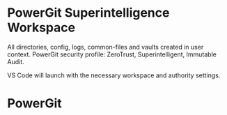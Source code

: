 ﻿# PowerGit Superintelligence Workspace

All directories, config, logs, common-files and vaults created in user context.
PowerGit security profile: ZeroTrust, Superintelligent, Immutable Audit.

VS Code will launch with the necessary workspace and authority settings.
# PowerGit
